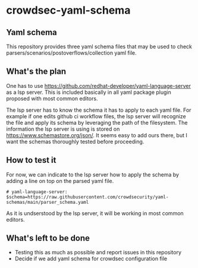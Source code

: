 # crowdsec-yaml-schema

## Yaml schema

This repository provides three yaml schema files that may be used to
check parsers/scenarios/postoverflows/collection yaml file.


## What's the plan

One has to use
https://github.com/redhat-developer/yaml-language-server as a lsp
server. This is included basically in all yaml package plugin proposed
with most common editors.

The lsp server has to know the schema it has to apply to each yaml
file. For example if one edits github ci workflow files, the lsp
server will recognize the file and apply its schema by leveraging the
path of the filesystem. The information the lsp server is using is
stored on https://www.schemastore.org/json/. It seems easy to add ours
there, but I want the schemas thoroughly tested before proceeding.

## How to test it

For now, we can indicate to the lsp server how to apply the schema by
adding a line on top on the parsed yaml file.

`# yaml-language-server: $schema=https://raw.githubusercontent.com/crowdsecurity/yaml-schemas/main/parser_schema.yaml`

As it is undserstood by the lsp server, it will be working in most
common editors.

## What's left to be done

* Testing this as much as possible and report issues in this repository
* Decide if we add yaml schema for crowdsec configuration file
